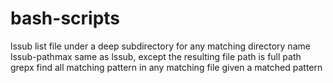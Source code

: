 # bash-scripts
lssub	list file under a deep subdirectory for any matching directory name
lssub-pathmax	same as lssub, except the resulting file path is full path
grepx	find all matching pattern in any matching file given a matched pattern 
